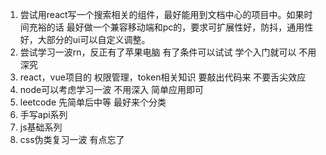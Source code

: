 1. 尝试用react写一个搜索相关的组件，最好能用到文档中心的项目中。如果时间充裕的话 最好做一个兼容移动端和pc的，要求可扩展性好，防抖，通用性好，大部分的ui可以自定义调整。
2. 尝试学习一波rn，反正有了苹果电脑 有了条件可以试试 学个入门就可以 不用深究
3. react，vue项目的 权限管理，token相关知识 要敲出代码来 不要舌尖效应
4. node可以考虑学习一波 不用深入 简单应用即可
5. leetcode 先简单后中等 最好来个分类
6. 手写api系列 
7. js基础系列
8. css伪类复习一波 有点忘了